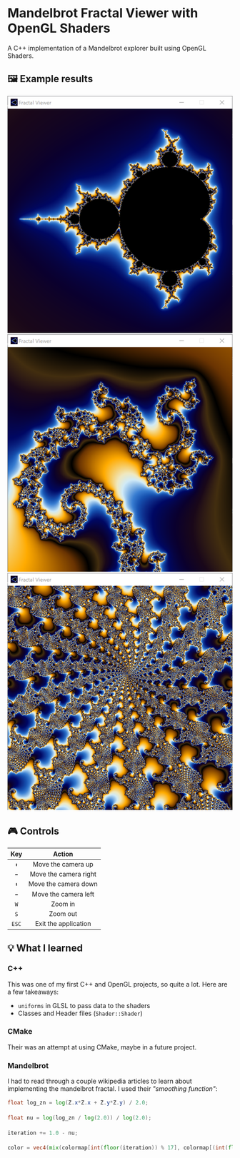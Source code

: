 # Mandelbrot Fractal Viewer with OpenGL Shaders

A C++ implementation of a Mandelbrot explorer built using OpenGL Shaders.
 
## 🖼 Example results

![Screenshot_0](https://raw.githubusercontent.com/Garfield1002/Fractal/master/res/screenshot_0.png)
![Screenshot_1](https://raw.githubusercontent.com/Garfield1002/Fractal/master/res/screenshot_1.png)
![Screenshot_2](https://raw.githubusercontent.com/Garfield1002/Fractal/master/res/screenshot_2.png)

## 🎮 Controls

| Key | Action |
| :-: | :----:             |
| `⬆` | Move the camera up |
| `➡` | Move the camera right |
| `⬇` | Move the camera down |
| `⬅` | Move the camera left |
| `W` | Zoom in |
| `S` | Zoom out |
| `ESC` | Exit the application |

## 💡 What I learned

### C++

This was one of my first C++ and OpenGL projects, so quite a lot. Here are a few takeaways:

- `uniforms` in GLSL to pass data to the shaders
- Classes and Header files (`Shader::Shader`)

### CMake

Their was an attempt at using CMake, maybe in a future project.

### Mandelbrot

I had to read through a couple wikipedia articles to learn about implementing the mandelbrot fractal.
I used their _"smoothing function"_: 

```glsl
float log_zn = log(Z.x*Z.x + Z.y*Z.y) / 2.0;

float nu = log(log_zn / log(2.0)) / log(2.0);

iteration += 1.0 - nu;

color = vec4(mix(colormap[int(floor(iteration)) % 17], colormap[(int(floor(iteration)) + 1) % 17], fract(iteration)), 1.0);
```
